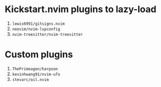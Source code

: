 # Kickstart.nvim plugins to lazy-load

1. `lewis6991/gitsigns.nvim`
2. `neovim/nvim-lspconfig`
3. `nvim-treesitter/nvim-treesitter`

# Custom plugins
1. `ThePrimeagen/harpoon`
2. `kevinhwang91/nvim-ufo`
3. `stevarc/oil.nvim`

